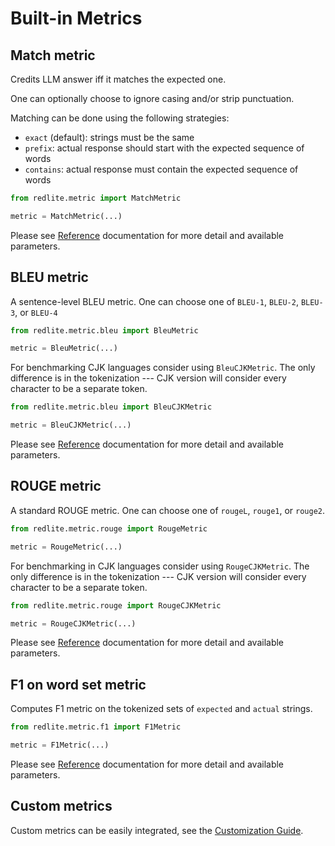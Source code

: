 # Built-in Metrics

## Match metric

Credits LLM answer iff it matches the expected one.

One can optionally choose to ignore casing and/or strip punctuation.

Matching can be done using the following strategies:

- `exact` (default): strings must be the same
- `prefix`: actual response should start with the expected sequence of words
- `contains`: actual response must contain the expected sequence of words

```python
from redlite.metric import MatchMetric

metric = MatchMetric(...)
```

Please see [Reference](../../reference/redlite/metric/) documentation for more detail and available parameters.

## BLEU metric

A sentence-level BLEU metric. One can choose one of `BLEU-1`, `BLEU-2`, `BLEU-3`, or `BLEU-4`

```python
from redlite.metric.bleu import BleuMetric

metric = BleuMetric(...)
```

For benchmarking CJK languages consider using `BleuCJKMetric`. The only difference is
in the tokenization --- CJK version will consider every character to be a separate token.

```python
from redlite.metric.bleu import BleuCJKMetric

metric = BleuCJKMetric(...)
```

Please see [Reference](../../reference/redlite/metric/bleu/) documentation for more detail and available parameters.

## ROUGE metric

A standard ROUGE metric. One can choose one of `rougeL`, `rouge1`, or `rouge2`.

```python
from redlite.metric.rouge import RougeMetric

metric = RougeMetric(...)
```

For benchmarking in CJK languages consider using `RougeCJKMetric`. The only difference is
in the tokenization --- CJK version will consider every character to be a separate token.

```python
from redlite.metric.rouge import RougeCJKMetric

metric = RougeCJKMetric(...)
```

Please see [Reference](../../reference/redlite/metric/rouge/) documentation for more detail and available parameters.

## F1 on word set metric

Computes F1 metric on the tokenized sets of `expected` and `actual` strings.

```python
from redlite.metric.f1 import F1Metric

metric = F1Metric(...)
```

Please see [Reference](../../reference/redlite/metric/f1/) documentation for more detail and available parameters.

## Custom metrics

Custom metrics can be easily integrated, see the [Customization Guide](custom.md).
